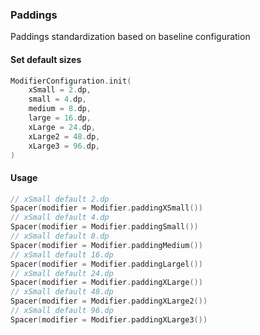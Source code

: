 ### Paddings

Paddings standardization based on baseline configuration

#### Set default sizes

```kotlin
ModifierConfiguration.init(
    xSmall = 2.dp,
    small = 4.dp,
    medium = 8.dp,
    large = 16.dp,
    xLarge = 24.dp,
    xLarge2 = 48.dp,
    xLarge3 = 96.dp,
)
```

#### Usage
```kotlin
// xSmall default 2.dp
Spacer(modifier = Modifier.paddingXSmall())
// xSmall default 4.dp
Spacer(modifier = Modifier.paddingSmall())
// xSmall default 8.dp
Spacer(modifier = Modifier.paddingMedium())
// xSmall default 16.dp
Spacer(modifier = Modifier.paddingLargel())
// xSmall default 24.dp
Spacer(modifier = Modifier.paddingXLarge())
// xSmall default 48.dp
Spacer(modifier = Modifier.paddingXLarge2())
// xSmall default 96.dp
Spacer(modifier = Modifier.paddingXLarge3())
```